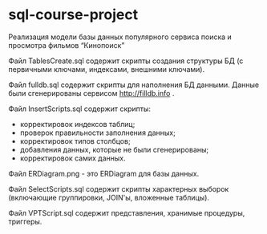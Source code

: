 # sql-course-project

Реализация модели базы данных популярного сервиса поиска и просмотра фильмов “Кинопоиск”

Файл TablesCreate.sql содержит скрипты создания структуры БД (с первичными ключами, индексами, внешними ключами).

Файл fulldb.sql содержит скрипты для наполнения БД данными. Данные были сгенерированы сервисом http://filldb.info .

Файл InsertScripts.sql содержит скрипты: 
 - корректировок индексов таблиц; 
 - проверок правильности заполнения данных;
 - корректировок типов столбцов;
 - добавления данных, которые не были сгенерированы;
 - корректировок самих данных.
 
Файл ERDiagram.png - это ERDiagram для базы данных.

Файл SelectScripts.sql содержит скрипты характерных выборок (включающие группировки, JOIN'ы, вложенные таблицы).

Файл VPTScript.sql содержит представления, хранимые процедуры, триггеры.
